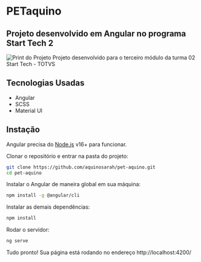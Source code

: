 # PETaquino
## Projeto desenvolvido em Angular no programa Start Tech 2

![Print do Projeto](https://i.ibb.co/tQnyspT/test.png)
Projeto desenvolvido para o terceiro módulo da turma 02 Start Tech - TOTVS
## Tecnologias Usadas

- Angular
- SCSS
- Material UI

## Instação
Angular precisa do [Node.js](https://nodejs.org/) v16+ para funcionar.

Clonar o repositório e entrar na pasta do projeto:
```sh
git clone https://github.com/aquinosarah/pet-aquino.git
cd pet-aquino
```

Instalar o Angular de maneira global em sua máquina:
```sh
npm install -g @angular/cli
```

Instalar as demais dependências:
```sh
npm install 
```

Rodar o servidor:
```sh
ng serve
```

Tudo pronto! Sua página está rodando no endereço http://localhost:4200/